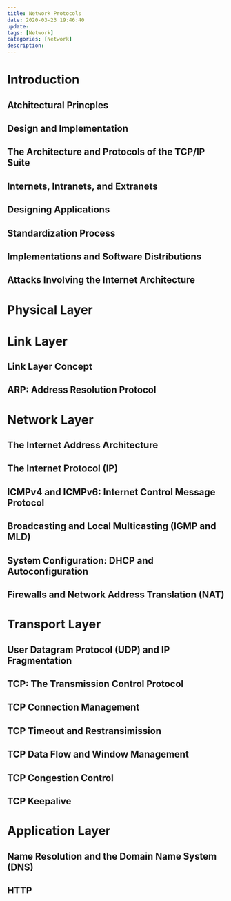 ```yaml
---
title: Network Protocols
date: 2020-03-23 19:46:40
update:
tags: [Network]
categories: [Network]
description: 
---
```


# Introduction

## Atchitectural Princples

## Design and Implementation

## The Architecture and Protocols of the TCP/IP Suite

## Internets, Intranets, and Extranets

## Designing Applications

## Standardization Process

## Implementations and Software Distributions

## Attacks Involving the Internet Architecture

# Physical Layer

# Link Layer

## Link Layer Concept

## ARP: Address Resolution Protocol

# Network Layer

## The Internet Address Architecture

## The Internet Protocol (IP)

## ICMPv4 and ICMPv6: Internet Control Message Protocol

## Broadcasting and Local Multicasting (IGMP and MLD)

## System Configuration: DHCP and Autoconfiguration

## Firewalls and Network Address Translation (NAT)

# Transport Layer

## User Datagram Protocol (UDP) and IP Fragmentation

## TCP: The Transmission Control Protocol

## TCP Connection Management

## TCP Timeout and Restransimission

## TCP Data Flow and Window Management

## TCP Congestion Control

## TCP Keepalive

# Application Layer

## Name Resolution and the Domain Name System (DNS)

## HTTP